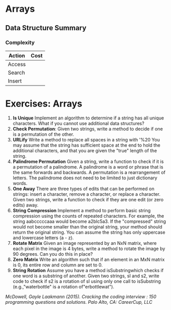 # Arrays

## Data Structure Summary


### Complexity

| Action  |  Cost |
|---------|-------|
| Access  |   |
| Search  |   |
| Insert  |  |



# Exercises: Arrays

1. **Is Unique** Implement an algorithm to determine if a string has all unique characters. What if you cannot use additional data structures?
2. **Check Permutation**: Given two strings, write a method to decide if one is a permutation of the other.
3. **URLify** Write a method to replace all spaces in a string with '%20  You may assume that the string has sufficient space at the end to hold the additional characters, and that you are given the "true" length of the string.
4. **Palindrome Permutation** Given a string, write a function to check if it is a permutation of a palindrome. A palindrome is a word or phrase that is the same forwards and backwards. A permutation is a rearrangement of letters. The palindrome does not need to be limited to just dictionary words.
5. **One Away** There are three types of edits that can be performed on strings: insert a character, remove a character, or replace a character. Given two strings, write a function to check if they are one edit (or zero edits) away.
6. **String Compression** Implement a method to perform basic string compression using the counts of repeated characters. For example, the string aabcccccaaa would become a2blc5a3. If the "compressed" string would not become smaller than the original string, your method should return the original string. You can assume the string has only uppercase and lowercase letters (a - z).
7. **Rotate Matrix** Given an image represented by an NxN matrix, where each pixel in the image is 4 bytes, write a method to rotate the image by 90 degrees. Can you do this in place?
8. **Zero Matrix** Write an algorithm such that if an element in an MxN matrix is 0, its entire row and column are set to 0.
9. **String Rotation** Assume you have a method isSubstringwhich checks if one word is a substring of another. Given two strings, sl and s2, write code to check if s2 is a rotation of sl using only one call to isSubstring (e.g.,"waterbottle" is a rotation of"erbottlewat").

*McDowell, Gayle Laakmann (2015). Cracking the coding interview : 150 programming questions and solutions. Palo Alto, CA: CareerCup, LLC*
